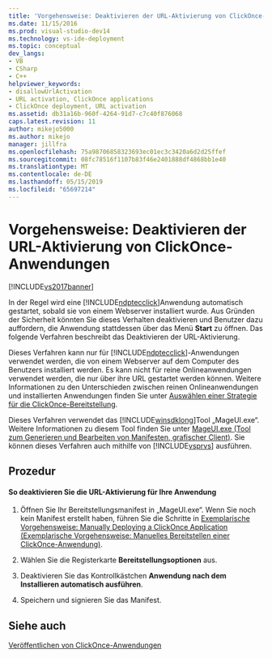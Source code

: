 ```yaml
---
title: 'Vorgehensweise: Deaktivieren der URL-Aktivierung von ClickOnce-Anwendungen | Microsoft-Dokumentation'
ms.date: 11/15/2016
ms.prod: visual-studio-dev14
ms.technology: vs-ide-deployment
ms.topic: conceptual
dev_langs:
- VB
- CSharp
- C++
helpviewer_keywords:
- disallowUrlActivation
- URL activation, ClickOnce applications
- ClickOnce deployment, URL activation
ms.assetid: db31a16b-960f-4264-91d7-c7c40f876068
caps.latest.revision: 11
author: mikejo5000
ms.author: mikejo
manager: jillfra
ms.openlocfilehash: 75a98706858323693ec01ec3c3420a6d2d25ffef
ms.sourcegitcommit: 08fc78516f1107b83f46e2401888df4868bb1e40
ms.translationtype: MT
ms.contentlocale: de-DE
ms.lasthandoff: 05/15/2019
ms.locfileid: "65697214"
---
```

# <a name="how-to-disable-url-activation-of-clickonce-applications"></a>Vorgehensweise: Deaktivieren der URL-Aktivierung von ClickOnce-Anwendungen
[!INCLUDE[vs2017banner](../includes/vs2017banner.md)]

In der Regel wird eine [!INCLUDE[ndptecclick](../includes/ndptecclick-md.md)]Anwendung automatisch gestartet, sobald sie von einem Webserver installiert wurde. Aus Gründen der Sicherheit könnten Sie dieses Verhalten deaktivieren und Benutzer dazu auffordern, die Anwendung stattdessen über das Menü **Start** zu öffnen. Das folgende Verfahren beschreibt das Deaktivieren der URL-Aktivierung.  
  
 Dieses Verfahren kann nur für [!INCLUDE[ndptecclick](../includes/ndptecclick-md.md)]-Anwendungen verwendet werden, die von einem Webserver auf dem Computer des Benutzers installiert werden. Es kann nicht für reine Onlineanwendungen verwendet werden, die nur über ihre URL gestartet werden können. Weitere Informationen zu den Unterschieden zwischen reinen Onlineanwendungen und installierten Anwendungen finden Sie unter [Auswählen einer Strategie für die ClickOnce-Bereitstellung](../deployment/choosing-a-clickonce-deployment-strategy.md).  
  
 Dieses Verfahren verwendet das [!INCLUDE[winsdklong](../includes/winsdklong-md.md)]Tool „MageUI.exe“. Weitere Informationen zu diesem Tool finden Sie unter [MageUI.exe (Tool zum Generieren und Bearbeiten von Manifesten, grafischer Client)](https://msdn.microsoft.com/library/f9e130a6-8117-49c4-839c-c988f641dc14). Sie können dieses Verfahren auch mithilfe von [!INCLUDE[vsprvs](../includes/vsprvs-md.md)] ausführen.  
  
## <a name="procedure"></a>Prozedur  
  
#### <a name="to-disable-url-activation-for-your-application"></a>So deaktivieren Sie die URL-Aktivierung für Ihre Anwendung  
  
1. Öffnen Sie Ihr Bereitstellungsmanifest in „MageUI.exe“. Wenn Sie noch kein Manifest erstellt haben, führen Sie die Schritte in [Exemplarische Vorgehensweise: Manually Deploying a ClickOnce Application (Exemplarische Vorgehensweise: Manuelles Bereitstellen einer ClickOnce-Anwendung)](../deployment/walkthrough-manually-deploying-a-clickonce-application.md).  
  
2. Wählen Sie die Registerkarte **Bereitstellungsoptionen** aus.  
  
3. Deaktivieren Sie das Kontrollkästchen **Anwendung nach dem Installieren automatisch ausführen**.  
  
4. Speichern und signieren Sie das Manifest.  
  
## <a name="see-also"></a>Siehe auch  
 [Veröffentlichen von ClickOnce-Anwendungen](../deployment/publishing-clickonce-applications.md)
